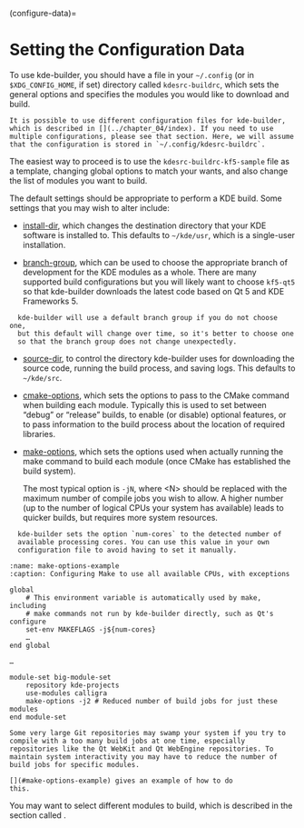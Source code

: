 (configure-data)=
# Setting the Configuration Data

To use kde-builder, you should have a file in your `~/.config` (or in
`$XDG_CONFIG_HOME`, if set) directory called `kdesrc-buildrc`, which
sets the general options and specifies the modules you would like to
download and build.

```{note}
It is possible to use different configuration files for kde-builder,
which is described in [](../chapter_04/index). If you need to use
multiple configurations, please see that section. Here, we will assume
that the configuration is stored in `~/.config/kdesrc-buildrc`.
```

The easiest way to proceed is to use the `kdesrc-buildrc-kf5-sample`
file as a template, changing global options to match your wants, and
also change the list of modules you want to build.

The default settings should be appropriate to perform a KDE build. Some
settings that you may wish to alter include:

- [install-dir](#conf-install-dir), which changes the destination
  directory that your KDE software is installed to. This defaults to
  `~/kde/usr`, which is a single-user installation.

- [branch-group](#conf-branch-group), which can be used to choose the
  appropriate branch of development for the KDE modules as a whole.
  There are many supported build configurations but you will likely want
  to choose `kf5-qt5` so that kde-builder downloads the latest code
  based on Qt 5 and KDE Frameworks 5.

```{tip}
  kde-builder will use a default branch group if you do not choose one,
  but this default will change over time, so it's better to choose one
  so that the branch group does not change unexpectedly.
```

- [source-dir](#conf-source-dir), to control the directory kde-builder
  uses for downloading the source code, running the build process, and
  saving logs. This defaults to `~/kde/src`.

- [cmake-options](#conf-cmake-options), which sets the options to pass
  to the CMake command when building each module. Typically this is used
  to set between “debug” or “release” builds, to enable (or disable)
  optional features, or to pass information to the build process about
  the location of required libraries.

- [make-options](#conf-make-options), which sets the options used when
  actually running the make command to build each module (once CMake has
  established the build system).

  The most typical option is `-jN`, where \<N\> should be replaced with
  the maximum number of compile jobs you wish to allow. A higher number
  (up to the number of logical CPUs your system has available) leads to
  quicker builds, but requires more system resources.

```{tip}
  kde-builder sets the option `num-cores` to the detected number of
  available processing cores. You can use this value in your own
  configuration file to avoid having to set it manually.
```

```{code-block}
:name: make-options-example
:caption: Configuring Make to use all available CPUs, with exceptions

global
    # This environment variable is automatically used by make, including
    # make commands not run by kde-builder directly, such as Qt's configure
    set-env MAKEFLAGS -j${num-cores}
    …
end global

…

module-set big-module-set
    repository kde-projects
    use-modules calligra
    make-options -j2 # Reduced number of build jobs for just these modules
end module-set
```

```{note}
Some very large Git repositories may swamp your system if you try to
compile with a too many build jobs at one time, especially
repositories like the Qt WebKit and Qt WebEngine repositories. To
maintain system interactivity you may have to reduce the number of
build jobs for specific modules.

[](#make-options-example) gives an example of how to do
this.
```

You may want to select different modules to build, which is described in
the section called [](#selecting-modules).
